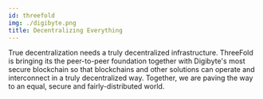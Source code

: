 ```yaml
---
id: threefold
img: ./digibyte.png
title: Decentralizing Everything
---
```


True decentralization needs a truly decentralized infrastructure. ThreeFold is bringing its the peer-to-peer foundation together with Digibyte's most secure blockchain so that blockchains and other solutions can operate and interconnect in a truly decentralized way. Together, we are paving the way to an equal, secure and fairly-distributed world.

